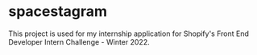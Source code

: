 # spacestagram
This project is used for my internship application for Shopify's Front End Developer Intern Challenge - Winter 2022.
